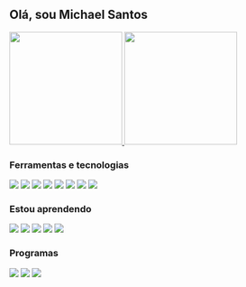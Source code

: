 ## Olá, sou Michael Santos

  <a href="https://github.com/WazowskiDMike?tab=repositories">
    <img src="https://github-readme-stats.vercel.app/api?username=WazowskiDMike&show_icons=true&theme=dracula&hide_border=true" height="200px">
    <img src="https://github-readme-stats.vercel.app/api/top-langs/?username=WazowskiDMike&layout=compact&theme=dracula&hide_border=true" height="200px">
  </a>


### Ferramentas e tecnologias
<p>
<code><img src="https://skillicons.dev/icons?i=html"/></code>
<code><img src="https://skillicons.dev/icons?i=js"/></code>
<code><img src="https://skillicons.dev/icons?i=css"/></code>
<code><img src="https://skillicons.dev/icons?i=bootstrap"/></code>
<code><img src="https://skillicons.dev/icons?i=tailwind"/></code>
<code><img src="https://skillicons.dev/icons?i=php"/></code>
<code><img src="https://skillicons.dev/icons?i=mysql"/></code>
<code><img src="https://skillicons.dev/icons?i=github"/></code>
</p>

### Estou aprendendo
<p>
<code><img src="https://skillicons.dev/icons?i=laravel"/></code>
<code><img src="https://skillicons.dev/icons?i=react"/></code>
<code><img src="https://skillicons.dev/icons?i=java"/></code>
<code><img src="https://skillicons.dev/icons?i=ts"/></code>
<code><img src="https://skillicons.dev/icons?i=py"/></code>
</p>

### Programas 
<p>
<code><img src="https://skillicons.dev/icons?i=vscode"/></code>
<code><img src="https://skillicons.dev/icons?i=idea"/></code>
<code><img src="https://skillicons.dev/icons?i=figma"/></code>
</p>


